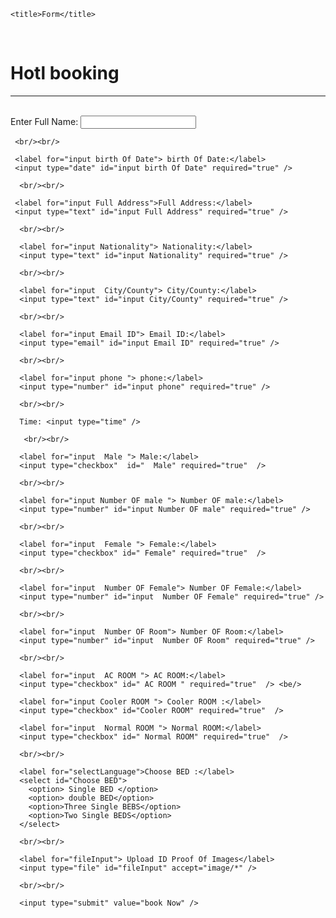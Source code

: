 <!DOCTYPE html>
<html>
<head>
   
    <title>Form</title>
</head>
<body>
    <br/>
 <h1> Hotl booking  </h1>
 <hr>
 <br/> 
 <form>
     <label for="input full Name"> Enter Full Name:</label>
     <input type="text" id="input full Name" required="true" />

     <br/><br/>

     <label for="input birth Of Date"> birth Of Date:</label>
     <input type="date" id="input birth Of Date" required="true" />

      <br/><br/>

     <label for="input Full Address">Full Address:</label>
     <input type="text" id="input Full Address" required="true" />

      <br/><br/>

      <label for="input Nationality"> Nationality:</label>
      <input type="text" id="input Nationality" required="true" />

      <br/><br/>

      <label for="input  City/County"> City/County:</label>
      <input type="text" id="input City/County" required="true" />

      <br/><br/>

      <label for="input Email ID"> Email ID:</label>
      <input type="email" id="input Email ID" required="true" />
      
      <br/><br/>

      <label for="input phone "> phone:</label>
      <input type="number" id="input phone" required="true" />

      <br/><br/>

      Time: <input type="time" />

       <br/><br/>

      <label for="input  Male "> Male:</label>
      <input type="checkbox"  id="  Male" required="true"  />
      
      <br/><br/>

      <label for="input Number OF male "> Number OF male:</label>
      <input type="number" id="input Number OF male" required="true" /> 
       
      <br/><br/>

      <label for="input  Female "> Female:</label>
      <input type="checkbox" id=" Female" required="true"  />
       
      <br/><br/>

      <label for="input  Number OF Female"> Number OF Female:</label>
      <input type="number" id="input  Number OF Female" required="true" /> 
      
      <br/><br/>

      <label for="input  Number OF Room"> Number OF Room:</label>
      <input type="number" id="input  Number OF Room" required="true" /> 

      <br/><br/>

      <label for="input  AC ROOM "> AC ROOM:</label>
      <input type="checkbox" id=" AC ROOM " required="true"  /> <be/>

      <label for="input Cooler ROOM "> Cooler ROOM :</label>
      <input type="checkbox" id="Cooler ROOM" required="true"  />
       
      <label for="input  Normal ROOM "> Normal ROOM:</label>
      <input type="checkbox" id=" Normal ROOM" required="true"  />
       
      <br/><br/>

      <label for="selectLanguage">Choose BED :</label>  
      <select id="Choose BED">
        <option> Single BED </option>
        <option> double BED</option>
        <option>Three Single BEBS</option>
        <option>Two Single BEDS</option>
      </select>
       
      <br/><br/>

      <label for="fileInput"> Upload ID Proof Of Images</label>
      <input type="file" id="fileInput" accept="image/*" />

      <br/><br/>

      <input type="submit" value="book Now" />

 </form>
</body>
</html>
